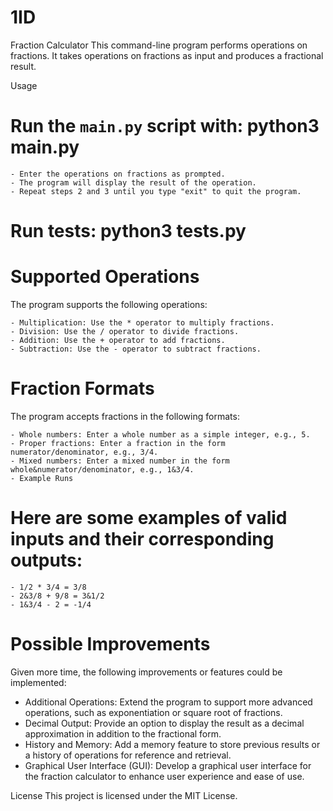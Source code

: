 # 1ID
Fraction Calculator
This command-line program performs operations on fractions. It takes operations on fractions as input and produces a fractional result.

Usage
# Run the `main.py` script with: python3 main.py
    - Enter the operations on fractions as prompted.
    - The program will display the result of the operation.
    - Repeat steps 2 and 3 until you type "exit" to quit the program.
    
# Run tests: python3 tests.py

# Supported Operations
The program supports the following operations:

    - Multiplication: Use the * operator to multiply fractions.
    - Division: Use the / operator to divide fractions.
    - Addition: Use the + operator to add fractions.
    - Subtraction: Use the - operator to subtract fractions.

# Fraction Formats
The program accepts fractions in the following formats:

    - Whole numbers: Enter a whole number as a simple integer, e.g., 5.
    - Proper fractions: Enter a fraction in the form numerator/denominator, e.g., 3/4.
    - Mixed numbers: Enter a mixed number in the form whole&numerator/denominator, e.g., 1&3/4.
    - Example Runs

# Here are some examples of valid inputs and their corresponding outputs:

    - 1/2 * 3/4 = 3/8
    - 2&3/8 + 9/8 = 3&1/2
    - 1&3/4 - 2 = -1/4

# Possible Improvements
Given more time, the following improvements or features could be implemented:

- Additional Operations: Extend the program to support more advanced operations, such as exponentiation or square root of fractions.
- Decimal Output: Provide an option to display the result as a decimal approximation in addition to the fractional form.
- History and Memory: Add a memory feature to store previous results or a history of operations for reference and retrieval.
- Graphical User Interface (GUI): Develop a graphical user interface for the fraction calculator to enhance user experience and ease of use.

License
This project is licensed under the MIT License.
